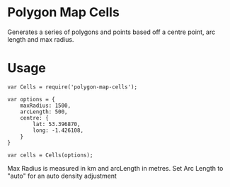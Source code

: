 # Polygon Map Cells

Generates a series of polygons and points based off a centre point, arc length and max radius.

# Usage

```
var Cells = require('polygon-map-cells');

var options = {
    maxRadius: 1500,
    arcLength: 500,
    centre: {
        lat: 53.396870,
        long: -1.426108,
    }
}

var cells = Cells(options);
```

Max Radius is measured in km and arcLength in metres. 
Set Arc Length to "auto" for an auto density adjustment

